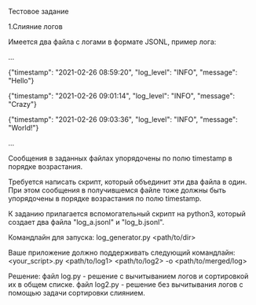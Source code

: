Тестовое задание 

1.Слияние логов

Имеется два файла с логами в формате JSONL, пример лога:

…

{"timestamp": "2021-02-26 08:59:20", "log_level": "INFO", "message": "Hello"}

{"timestamp": "2021-02-26 09:01:14", "log_level": "INFO", "message": "Crazy"}

{"timestamp": "2021-02-26 09:03:36", "log_level": "INFO", "message": "World!"}

…

Сообщения в заданных файлах упорядочены по полю timestamp в порядке возрастания.

Требуется написать скрипт, который объединит эти два файла в один.
При этом сообщения в получившемся файле тоже должны быть упорядочены в порядке возрастания по полю timestamp.

К заданию прилагается вспомогательный скрипт на python3, который создает два файла "log_a.jsonl" и "log_b.jsonl".

Командлайн для запуска: 
log_generator.py <path/to/dir>

Ваше приложение должно поддерживать следующий командлайн:
<your_script>.py <path/to/log1> <path/to/log2> -o <path/to/merged/log>

Решение: файл log.py - решение с вычитыванием логов и сортировкой их в общем списке.
файл log2.py - решение без вычитывания логов с помощью задачи сортировки слиянием.
